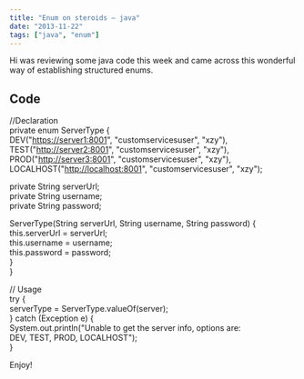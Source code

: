 ```yaml
---
title: "Enum on steroids – java"
date: "2013-11-22"
tags: ["java", "enum"]
---
```


Hi was reviewing some java code this week and came across this wonderful way of establishing structured enums.

## Code

//Declaration   
private enum ServerType {   
DEV("[https://server1:8001](https://server1:8001)", "customservicesuser", "xzy"),   
TEST("[http://server2:8001](http://server2:8001)", "customservicesuser", "xzy"),   
PROD("[http://server3:8001](http://server3:8001)", "customservicesuser", "xzy"),   
LOCALHOST("[http://localhost:8001](http://localhost:8001)", "customservicesuser", "xzy");

private String serverUrl;   
private String username;   
private String password;

ServerType(String serverUrl, String username, String password) {   
this.serverUrl = serverUrl;   
this.username = username;   
this.password = password;   
}   
}

// Usage   
try {   
serverType = ServerType.valueOf(server);   
} catch (Exception e) {   
System.out.println("Unable to get the server info, options are:   
DEV, TEST, PROD, LOCALHOST");   
}

Enjoy!
